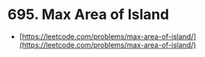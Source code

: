 # 695. Max Area of Island

- [https://leetcode.com/problems/max-area-of-island/](https://leetcode.com/problems/max-area-of-island/)
